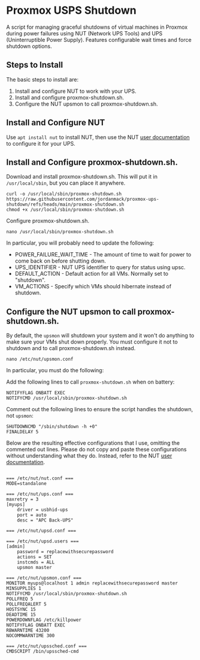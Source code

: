 # Proxmox USPS Shutdown
A script for managing graceful shutdowns of virtual machines in Proxmox during power failures using NUT (Network UPS Tools) and UPS (Uninterruptible Power Supply). Features configurable wait times and force shutdown options.


## Steps to Install

The basic steps to install are:

1. Install and configure NUT to work with your UPS.
2. Install and configure proxmox-shutdown.sh.
3. Configure the NUT upsmon to call proxmox-shutdown.sh.

## Install and Configure NUT

Use `apt install nut` to install NUT, then use the NUT [user documentation](https://networkupstools.org/docs/user-manual.chunked/index.html) to configure it for your UPS.

## Install and Configure proxmox-shutdown.sh. 

Download and install proxmox-shutdown.sh. This will put it in `/usr/local/sbin`, but you can place it anywhere.

```
curl -o /usr/local/sbin/proxmox-shutdown.sh https://raw.githubusercontent.com/jordanmack/proxmox-ups-shutdown/refs/heads/main/proxmox-shutdown.sh
chmod +x /usr/local/sbin/proxmox-shutdown.sh
```

Configure proxmox-shutdown.sh.

`nano /usr/local/sbin/proxmox-shutdown.sh`

In particular, you will probably need to update the following:

- POWER_FAILURE_WAIT_TIME - The amount of time to wait for power to come back on before shutting down.
- UPS_IDENTIFIER - NUT UPS identifier to query for status using upsc.
- DEFAULT_ACTION - Default action for all VMs. Normally set to "shutdown".
- VM_ACTIONS - Specify which VMs should hibernate instead of shutdown.

## Configure the NUT upsmon to call proxmox-shutdown.sh.

By default, the `upsmon` will shutdown your system and it won't do anything to make sure your VMs shut down properly. You must configure it not to shutdown and to call proxmox-shutdown.sh instead.

```
nano /etc/nut/upsmon.conf
```

In particular, you must do the following:

Add the following lines to call `proxmox-shutdown.sh` when on battery:

```
NOTIFYFLAG ONBATT EXEC
NOTIFYCMD /usr/local/sbin/proxmox-shutdown.sh
```

Comment out the following lines to ensure the script handles the shutdown, not `upsmon`:

```
SHUTDOWNCMD "/sbin/shutdown -h +0"
FINALDELAY 5
```

Below are the resulting effective configurations that I use, omitting the commented out lines. Please do not copy and paste these configurations without understanding what they do. Instead, refer to the NUT [user documentation](https://networkupstools.org/docs/user-manual.chunked/index.html).

```

=== /etc/nut/nut.conf ===
MODE=standalone

=== /etc/nut/ups.conf ===
maxretry = 3
[myups]
    driver = usbhid-ups
    port = auto
    desc = "APC Back-UPS"

=== /etc/nut/upsd.conf ===

=== /etc/nut/upsd.users ===
[admin]
    password = replacewithsecurepassword
    actions = SET
    instcmds = ALL
    upsmon master

=== /etc/nut/upsmon.conf ===
MONITOR myups@localhost 1 admin replacewithsecurepassword master
MINSUPPLIES 1
NOTIFYCMD /usr/local/sbin/proxmox-shutdown.sh
POLLFREQ 5
POLLFREQALERT 5
HOSTSYNC 15
DEADTIME 15
POWERDOWNFLAG /etc/killpower
NOTIFYFLAG ONBATT EXEC
RBWARNTIME 43200
NOCOMMWARNTIME 300

=== /etc/nut/upssched.conf ===
CMDSCRIPT /bin/upssched-cmd
```

